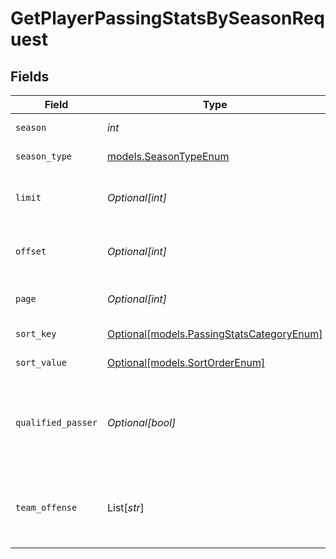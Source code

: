 # GetPlayerPassingStatsBySeasonRequest


## Fields

| Field                                                                              | Type                                                                               | Required                                                                           | Description                                                                        | Example                                                                            |
| ---------------------------------------------------------------------------------- | ---------------------------------------------------------------------------------- | ---------------------------------------------------------------------------------- | ---------------------------------------------------------------------------------- | ---------------------------------------------------------------------------------- |
| `season`                                                                           | *int*                                                                              | :heavy_check_mark:                                                                 | Season year                                                                        | 2025                                                                               |
| `season_type`                                                                      | [models.SeasonTypeEnum](../models/seasontypeenum.md)                               | :heavy_check_mark:                                                                 | Type of season                                                                     | REG                                                                                |
| `limit`                                                                            | *Optional[int]*                                                                    | :heavy_minus_sign:                                                                 | Maximum number of players to return                                                | 35                                                                                 |
| `offset`                                                                           | *Optional[int]*                                                                    | :heavy_minus_sign:                                                                 | Number of records to skip for pagination                                           | 0                                                                                  |
| `page`                                                                             | *Optional[int]*                                                                    | :heavy_minus_sign:                                                                 | Page number for pagination                                                         | 1                                                                                  |
| `sort_key`                                                                         | [Optional[models.PassingStatsCategoryEnum]](../models/passingstatscategoryenum.md) | :heavy_minus_sign:                                                                 | Field to sort by                                                                   |                                                                                    |
| `sort_value`                                                                       | [Optional[models.SortOrderEnum]](../models/sortorderenum.md)                       | :heavy_minus_sign:                                                                 | Sort direction                                                                     | DESC                                                                               |
| `qualified_passer`                                                                 | *Optional[bool]*                                                                   | :heavy_minus_sign:                                                                 | Filter to only qualified passers (minimum attempts threshold)                      | true                                                                               |
| `team_offense`                                                                     | List[*str*]                                                                        | :heavy_minus_sign:                                                                 | Filter by specific team IDs (supports multiple teams)                              | [<br/>"3000",<br/>"3900"<br/>]                                                     |